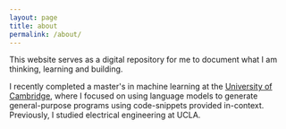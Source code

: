 ```yaml
---
layout: page
title: about
permalink: /about/
---
```


This website serves as a digital repository for me to document what I am thinking, learning and building.   

I recently completed a master's in machine learning at the [University of Cambridge](https://www.mlmi.eng.cam.ac.uk/), where I focused on using language models to generate general-purpose programs using code-snippets provided in-context. Previously, I studied electrical engineering at UCLA.